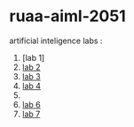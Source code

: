 # ruaa-aiml-2051
artificial inteligence labs :

1. [lab 1]
2. [lab 2](https://github.com/ruaanaaz/ruaa-aiml-2051/blob/main/2203a52051_lab2_aiml.ipynb) 
3. [lab 3](https://github.com/ruaanaaz/ruaa-aiml-2051/blob/main/2203a52051_lab3_aiml.ipynb)
4. [lab 4](https://github.com/ruaanaaz/ruaa-aiml-2051/blob/main/2203A52051_aiml_lab4.ipynb)
5.
6. [lab 6](https://github.com/ruaanaaz/ruaa-aiml-2051/blob/main/2203a52051_lab6.ipynb)
7. [lab 7](https://github.com/ruaanaaz/ruaa-aiml-2051/blob/main/2203a52051_lab7.ipynb)

